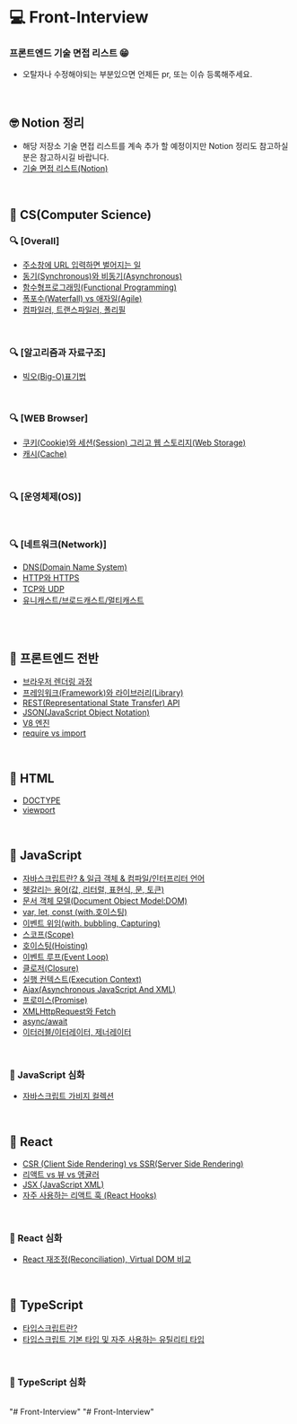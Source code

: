 # 💻 Front-Interview

### 프론트엔드 기술 면접 리스트 😁

- 오탈자나 수정해야되는 부분있으면 언제든 pr, 또는 이슈 등록해주세요.

<br />

## 🤓 Notion 정리

- 해당 저장소 기술 면접 리스트를 계속 추가 할 예정이지만 Notion 정리도 참고하실 분은 참고하시길 바랍니다.
- [기술 면접 리스트(Notion)](https://www.notion.so/v1-2-0-2c4d4292c8574027b50150c5ef6e02b5)

<br />

## 🔖 CS(Computer Science)

### 🔍 [Overall]

- [주소창에 URL 입력하면 벌어지는 일](https://github.com/Bogol-E/Front-Interview/blob/master/documents/CS/enter-url-process.md)
- [동기(Synchronous)와 비동기(Asynchronous)](https://github.com/Bogol-E/Front-Interview/blob/master/documents/CS/synchronous-asynchronous.md)
- [함수형프로그래밍(Functional Programming)](https://github.com/Bogol-E/Front-Interview/blob/master/documents/CS/functionalProgramming.md)
- [폭포수(Waterfall) vs 애자일(Agile)](https://github.com/Bogol-E/Front-Interview/blob/master/documents/CS/waterfall-Agile.md)
- [컴파일러, 트랜스파일러, 폴리필](https://github.com/Bogol-E/Front-Interview/blob/master/documents/CS/transcompiler.md)

<br />

### 🔍 [알고리즘과 자료구조]

- [빅오(Big-O)표기법](https://github.com/Bogol-E/Front-Interview/blob/master/documents/CS/big-O.md)

<br />

### 🔍 [WEB Browser]

- [쿠키(Cookie)와 세션(Session) 그리고 웹 스토리지(Web Storage)](https://github.com/Bogol-E/Front-Interview/blob/master/documents/CS/cookie-session.md)
- [캐시(Cache)](https://github.com/Bogol-E/Front-Interview/blob/master/documents/CS/cache.md)

<br />

### 🔍 [운영체제(OS)]

<br />

### 🔍 [네트워크(Network)]

- [DNS(Domain Name System)](https://github.com/Bogol-E/Front-Interview/blob/master/documents/CS/DNS.md)
- [HTTP와 HTTPS](https://github.com/Bogol-E/Front-Interview/blob/master/documents/CS/http-https.md)
- [TCP와 UDP](https://github.com/Bogol-E/Front-Interview/blob/master/documents/CS/tcp-udp.md)
- [유니캐스트/브로드캐스트/멀티캐스트](https://github.com/Bogol-E/Front-Interview/blob/master/documents/CS/uni-broad-multicast.md)

<br />
<br />

## 🔖 프론트엔드 전반

- [브라우저 렌더링 과정](https://github.com/Bogol-E/Front-Interview/blob/master/documents/Frontend-Overall/browser-rendering-process.md)
- [프레임워크(Framework)와 라이브러리(Library)](https://github.com/Bogol-E/Front-Interview/blob/master/documents/Frontend-Overall/library-framework.md)
- [REST(Representational State Transfer) API](https://github.com/Bogol-E/Front-Interview/blob/master/documents/Frontend-Overall/restful.md)
- [JSON(JavaScript Object Notation)](https://github.com/Bogol-E/Front-Interview/blob/master/documents/Frontend-Overall/json.md)
- [V8 엔진](https://github.com/Bogol-E/Front-Interview/blob/master/documents/Frontend-Overall/V8.md)
- [require vs import](https://github.com/Bogol-E/Front-Interview/blob/master/documents/Frontend-Overall/require-import.md)

<br />

## 🔖 HTML

- [DOCTYPE](https://github.com/Bogol-E/Front-Interview/blob/master/documents/HTML/doctype.md)
- [viewport](https://github.com/Bogol-E/Front-Interview/blob/master/documents/HTML/viewport.md)

<br />

## 🔖 JavaScript

- [자바스크립트란? & 일급 객체 & 컴파일/인터프리터 언어](https://github.com/Bogol-E/Front-Interview/blob/master/documents/JavaScript/javascript.md)
- [헷갈리는 용어(값, 리터럴, 표현식, 문, 토큰)](https://github.com/Bogol-E/Front-Interview/blob/master/documents/JavaScript/value-literal-statement.md)
- [문서 객체 모델(Document Object Model:DOM)](https://github.com/Bogol-E/Front-Interview/blob/master/documents/JavaScript/dom-tree.md)
- [var, let, const (with.호이스팅)](http://github.com/Bogol-E/Front-Interview/blob/master/documents/JavaScript/var-let-const.md)
- [이벤트 위임(with. bubbling, Capturing)](https://github.com/Bogol-E/Front-Interview/blob/master/documents/JavaScript/event-delegation.md)
- [스코프(Scope)](https://github.com/Bogol-E/Front-Interview/blob/master/documents/JavaScript/scope.md)
- [호이스팅(Hoisting)](https://github.com/Bogol-E/Front-Interview/blob/master/documents/JavaScript/hoisting.md)
- [이벤트 루프(Event Loop)](https://github.com/Bogol-E/Front-Interview/blob/master/documents/JavaScript/event-loop.md)
- [클로저(Closure)](https://github.com/Bogol-E/Front-Interview/blob/master/documents/JavaScript/closure.md)
- [실행 컨텍스트(Execution Context)](https://github.com/Bogol-E/Front-Interview/blob/master/documents/JavaScript/execution-context.md)
- [Ajax(Asynchronous JavaScript And XML)](https://github.com/Bogol-E/Front-Interview/blob/master/documents/JavaScript/ajax.md)
- [프로미스(Promise)](https://github.com/Bogol-E/Front-Interview/blob/master/documents/JavaScript/promise.md)
- [XMLHttpRequest와 Fetch](https://github.com/Bogol-E/Front-Interview/blob/master/documents/JavaScript/xmlhttprequest.md)
- [async/await](https://github.com/Bogol-E/Front-Interview/blob/master/documents/JavaScript/async-await.md)
- [이터러블/이터레이터, 제너레이터](https://github.com/Bogol-E/Front-Interview/blob/master/documents/JavaScript/iterator-generator.md)

<br />

### 🌟 JavaScript 심화

- [자바스크립트 가비지 컬렉션](https://github.com/Bogol-E/Front-Interview/blob/master/documents/JavaScript/gc.md)

<br />

## 🔖 React

- [CSR (Client Side Rendering) vs SSR(Server Side Rendering)](https://github.com/Bogol-E/Front-Interview/blob/master/documents/Frontend-Overall/csr-ssr.md)
- [리액트 vs 뷰 vs 앵귤러](https://github.com/Bogol-E/Front-Interview/blob/master/documents/React/react-vue-angular.md)
- [JSX (JavaScript XML)](https://github.com/Bogol-E/Front-Interview/blob/master/documents/React/jsx.md)
- [자주 사용하는 리액트 훅 (React Hooks)](https://github.com/Bogol-E/Front-Interview/blob/master/documents/React/hooks.md)

<br />

### 🌟 React 심화

- [React 재조정(Reconciliation), Virtual DOM 비교](https://github.com/Bogol-E/Front-Interview/blob/master/documents/React/reconciliation.md)

<br />

## 🔖 TypeScript

- [타입스크립트란?](https://github.com/Bogol-E/Front-Interview/blob/master/documents/typescript/typescript.md)
- [타입스크립트 기본 타입 및 자주 사용하는 유틸리티 타입](https://github.com/Bogol-E/Front-Interview/blob/master/documents/typescript/types.md)

<br />

### 🌟 TypeScript 심화

<br />
"# Front-Interview" 
"# Front-Interview" 
